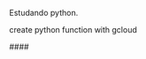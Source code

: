 Estudando python.



create python function with gcloud 

####<!-- https://dev.to/googlecloud/using-secrets-in-google-cloud-functions-5aem -->